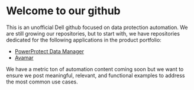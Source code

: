 # Welcome to our github
This is an unofficial Dell github focused on data protection automation. 
We are still growing our repositories, but to start with, we have repositories dedicated for the following applications in the product portfolio:
* [PowerProtect Data Manager](https://github.com/SkunkworksAutomation/PowerProtectDataManager)
* [Avamar](https://github.com/SkunkworksAutomation/Avamar)

We have a metric ton of automation content coming soon but we want to ensure we post meaningful, relevant, and functional examples to address the most common use cases.
